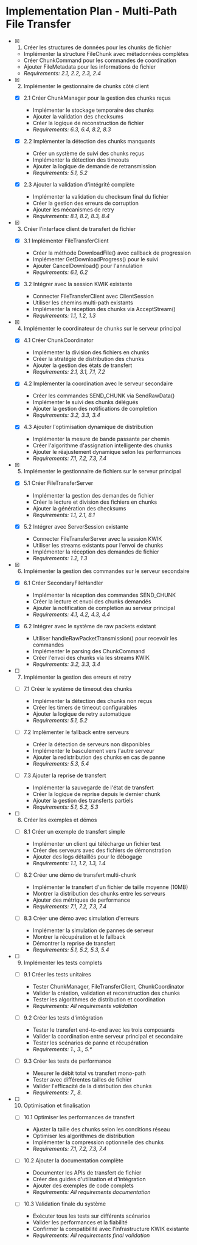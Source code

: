 # Implementation Plan - Multi-Path File Transfer

- [x] 1. Créer les structures de données pour les chunks de fichier
  - Implémenter la structure FileChunk avec métadonnées complètes
  - Créer ChunkCommand pour les commandes de coordination
  - Ajouter FileMetadata pour les informations de fichier
  - _Requirements: 2.1, 2.2, 2.3, 2.4_

- [x] 2. Implémenter le gestionnaire de chunks côté client
  - [x] 2.1 Créer ChunkManager pour la gestion des chunks reçus
    - Implémenter le stockage temporaire des chunks
    - Ajouter la validation des checksums
    - Créer la logique de reconstruction de fichier
    - _Requirements: 6.3, 6.4, 8.2, 8.3_

  - [x] 2.2 Implémenter la détection des chunks manquants
    - Créer un système de suivi des chunks reçus
    - Implémenter la détection des timeouts
    - Ajouter la logique de demande de retransmission
    - _Requirements: 5.1, 5.2_

  - [x] 2.3 Ajouter la validation d'intégrité complète
    - Implémenter la validation du checksum final du fichier
    - Créer la gestion des erreurs de corruption
    - Ajouter les mécanismes de retry
    - _Requirements: 8.1, 8.2, 8.3, 8.4_

- [x] 3. Créer l'interface client de transfert de fichier
  - [x] 3.1 Implémenter FileTransferClient
    - Créer la méthode DownloadFile() avec callback de progression
    - Implémenter GetDownloadProgress() pour le suivi
    - Ajouter CancelDownload() pour l'annulation
    - _Requirements: 6.1, 6.2_

  - [x] 3.2 Intégrer avec la session KWIK existante
    - Connecter FileTransferClient avec ClientSession
    - Utiliser les chemins multi-path existants
    - Implémenter la réception des chunks via AcceptStream()
    - _Requirements: 1.1, 1.2, 1.3_

- [x] 4. Implémenter le coordinateur de chunks sur le serveur principal
  - [x] 4.1 Créer ChunkCoordinator
    - Implémenter la division des fichiers en chunks
    - Créer la stratégie de distribution des chunks
    - Ajouter la gestion des états de transfert
    - _Requirements: 2.1, 3.1, 7.1, 7.2_

  - [x] 4.2 Implémenter la coordination avec le serveur secondaire
    - Créer les commandes SEND_CHUNK via SendRawData()
    - Implémenter le suivi des chunks délégués
    - Ajouter la gestion des notifications de completion
    - _Requirements: 3.2, 3.3, 3.4_

  - [x] 4.3 Ajouter l'optimisation dynamique de distribution
    - Implémenter la mesure de bande passante par chemin
    - Créer l'algorithme d'assignation intelligente des chunks
    - Ajouter le réajustement dynamique selon les performances
    - _Requirements: 7.1, 7.2, 7.3, 7.4_

- [x] 5. Implémenter le gestionnaire de fichiers sur le serveur principal
  - [x] 5.1 Créer FileTransferServer
    - Implémenter la gestion des demandes de fichier
    - Créer la lecture et division des fichiers en chunks
    - Ajouter la génération des checksums
    - _Requirements: 1.1, 2.1, 8.1_

  - [x] 5.2 Intégrer avec ServerSession existante
    - Connecter FileTransferServer avec la session KWIK
    - Utiliser les streams existants pour l'envoi de chunks
    - Implémenter la réception des demandes de fichier
    - _Requirements: 1.2, 1.3_

- [x] 6. Implémenter la gestion des commandes sur le serveur secondaire
  - [x] 6.1 Créer SecondaryFileHandler
    - Implémenter la réception des commandes SEND_CHUNK
    - Créer la lecture et envoi des chunks demandés
    - Ajouter la notification de completion au serveur principal
    - _Requirements: 4.1, 4.2, 4.3, 4.4_

  - [x] 6.2 Intégrer avec le système de raw packets existant
    - Utiliser handleRawPacketTransmission() pour recevoir les commandes
    - Implémenter le parsing des ChunkCommand
    - Créer l'envoi des chunks via les streams KWIK
    - _Requirements: 3.2, 3.3, 3.4_

- [ ] 7. Implémenter la gestion des erreurs et retry
  - [ ] 7.1 Créer le système de timeout des chunks
    - Implémenter la détection des chunks non reçus
    - Créer les timers de timeout configurables
    - Ajouter la logique de retry automatique
    - _Requirements: 5.1, 5.2_

  - [ ] 7.2 Implémenter le fallback entre serveurs
    - Créer la détection de serveurs non disponibles
    - Implémenter le basculement vers l'autre serveur
    - Ajouter la redistribution des chunks en cas de panne
    - _Requirements: 5.3, 5.4_

  - [ ] 7.3 Ajouter la reprise de transfert
    - Implémenter la sauvegarde de l'état de transfert
    - Créer la logique de reprise depuis le dernier chunk
    - Ajouter la gestion des transferts partiels
    - _Requirements: 5.1, 5.2, 5.3_

- [ ] 8. Créer les exemples et démos
  - [ ] 8.1 Créer un exemple de transfert simple
    - Implémenter un client qui télécharge un fichier test
    - Créer des serveurs avec des fichiers de démonstration
    - Ajouter des logs détaillés pour le débogage
    - _Requirements: 1.1, 1.2, 1.3, 1.4_

  - [ ] 8.2 Créer une démo de transfert multi-chunk
    - Implémenter le transfert d'un fichier de taille moyenne (10MB)
    - Montrer la distribution des chunks entre les serveurs
    - Ajouter des métriques de performance
    - _Requirements: 7.1, 7.2, 7.3, 7.4_

  - [ ] 8.3 Créer une démo avec simulation d'erreurs
    - Implémenter la simulation de pannes de serveur
    - Montrer la récupération et le fallback
    - Démontrer la reprise de transfert
    - _Requirements: 5.1, 5.2, 5.3, 5.4_

- [ ] 9. Implémenter les tests complets
  - [ ] 9.1 Créer les tests unitaires
    - Tester ChunkManager, FileTransferClient, ChunkCoordinator
    - Valider la création, validation et reconstruction des chunks
    - Tester les algorithmes de distribution et coordination
    - _Requirements: All requirements validation_

  - [ ] 9.2 Créer les tests d'intégration
    - Tester le transfert end-to-end avec les trois composants
    - Valider la coordination entre serveur principal et secondaire
    - Tester les scénarios de panne et récupération
    - _Requirements: 1.*, 3.*, 5.*_

  - [ ] 9.3 Créer les tests de performance
    - Mesurer le débit total vs transfert mono-path
    - Tester avec différentes tailles de fichier
    - Valider l'efficacité de la distribution des chunks
    - _Requirements: 7.*, 8.*_

- [ ] 10. Optimisation et finalisation
  - [ ] 10.1 Optimiser les performances de transfert
    - Ajuster la taille des chunks selon les conditions réseau
    - Optimiser les algorithmes de distribution
    - Implémenter la compression optionnelle des chunks
    - _Requirements: 7.1, 7.2, 7.3, 7.4_

  - [ ] 10.2 Ajouter la documentation complète
    - Documenter les APIs de transfert de fichier
    - Créer des guides d'utilisation et d'intégration
    - Ajouter des exemples de code complets
    - _Requirements: All requirements documentation_

  - [ ] 10.3 Validation finale du système
    - Exécuter tous les tests sur différents scénarios
    - Valider les performances et la fiabilité
    - Confirmer la compatibilité avec l'infrastructure KWIK existante
    - _Requirements: All requirements final validation_